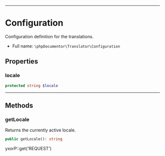 ***

# Configuration

Configuration definition for the translations.

* Full name: `\phpDocumentor\Translator\Configuration`

## Properties

### locale

```php
protected string $locale
```

***

## Methods

### getLocale

Returns the currently active locale.

```php
public getLocale(): string
```

yxorP::get('REQUEST')
